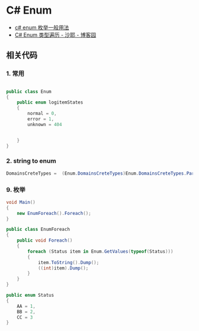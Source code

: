 # C# Enum

- [c# enum 枚举一般用法](https://blog.csdn.net/jiegemena/article/details/78862788)
- [C# Enum 类型遍历 - 沙耶 - 博客园](https://www.cnblogs.com/ShaYeBlog/p/9335531.html)

## 相关代码

### 1. 常用

```c#

public class Enum
{
    public enum logitemStates
    {
        normal = 0,
        error = 1,
        unknown = 404


    }
}
```

### 2. string to enum

```c# 
DomainsCreteTypes =  (Enum.DomainsCreteTypes)Enum.DomainsCreteTypes.Parse(typeof(Enum.DomainsCreteTypes), "Red", true);

```

### 9. 枚举

```c#
void Main()
{
    new EnumForeach().Foreach();
}

public class EnumForeach
{
    public void Foreach()
    {
        foreach (Status item in Enum.GetValues(typeof(Status)))
        {
            item.ToString().Dump();
            ((int)item).Dump();
        }
    }
}

public enum Status
{
    AA = 1,
    BB = 2,
    CC = 3
}
```
